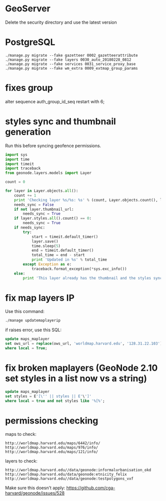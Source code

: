 # GeoServer

Delete the security directory and use the latest version

# PostgreSQL

```shell
./manage.py migrate --fake gazetteer 0002_gazetteerattribute
./manage.py migrate --fake layers 0030_auto_20180228_0812
./manage.py migrate --fake services 0031_service_proxy_base
./manage.py migrate --fake wm_extra 0009_extmap_group_params
```

# fixes group

alter sequence auth_group_id_seq restart with 6;

# styles sync and thumbnail generation

Run this before syncing geofence permissions.

```python
import sys
import time
import timeit
import traceback
from geonode.layers.models import Layer

count = 0

for layer in Layer.objects.all():
    count += 1
    print 'Checking layer %s/%s: %s' % (count, Layer.objects.count(), layer.title)
    needs_sync = False
    if not layer.thumbnail_url:
        needs_sync = True
    if layer.styles.all().count() == 0:
        needs_sync = True
    if needs_sync:
        try:
            start = timeit.default_timer()
            layer.save()
            time.sleep(5)
            end = timeit.default_timer()
            total_time = end - start
            print 'Updated in %s' % total_time
        except Exception as e:
            traceback.format_exception(*sys.exc_info())
    else:
        print 'This layer already has the thumbnail and the styles synced'
```

# fix map layers IP

Use this command:

```bash
./manage updatemaplayerip
```

if raises error, use this SQL:

```sql
update maps_maplayer
set ows_url = replace(ows_url, 'worldmap.harvard.edu', '128.31.22.103'), layer_params = replace(layer_params, 'worldmap.harvard.edu', '128.31.22.103')
where local = True;
```

# fix broken maplayers (GeoNode 2.10 set styles in a list now vs a string)

```sql
update maps_maplayer
set styles = E'[\'' || styles || E'\']'
where local = true and not styles like '%[%';
```

# permissions checking

maps to check:

    http://worldmap.harvard.edu/maps/6442/info/
    http://worldmap.harvard.edu/maps/976/info/
    http://worldmap.harvard.edu/maps/121/info/

layers to check:

    http://worldmap.harvard.edu//data/geonode:informalurbanisation_okd
    http://worldmap.harvard.edu/data/geonode:etnicity_felix
    http://worldmap.harvard.edu//data/geonode:testpolygons_vxf

Make sure this doesn't apply: https://github.com/cga-harvard/geonode/issues/528
